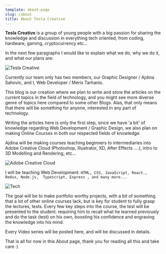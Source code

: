 ```yaml
---
template: about-page
slug: /about
title: About Tesla Creative
---
```

**Tesla Creative** is a group of young people with a big passion for sharing the knowledge and discussion in everything tech oriented, from coding, hardware, gaming, cryptocurrency etc... 

In the next few paragraphs I would like to explain what we do, why we do it, and what our plans are:

![Tesla Creative](/assets/monogram-tc-logo-design-by-greenlines-studios.jpg "Tesla Creative")

Currently our team only has two members, our Graphic Designer / Ajdina Sahovic, and I, Web Developer / Meris Tarhanis. 

This blog is our creation where we plan to write and store the articles on the current topics in the field of technology, and you might see more diverse genre of topics here compared to some other Blogs. Alas, that only means that there will be something for anyone, interested in any part of technology. 

Writing the articles here is only the first step, since we have 'a bit' of knowledge regarding Web Development / Graphic Design, we also plan on making Online Courses in both our respected fields of knowledge. 

Ajdina will be making courses teaching beginners to intermediaries into Adobe Creative Cloud (Photoshop, Illustrator, XD, After Effects ....), intro to 3D Modelling and Rendering, etc...

![Adobe Creative Cloud](/assets/2020-04-02_12-16-59-pmcreative-cloud-icons.png "Adobe Creative Cloud")

I will be teaching Web Development: `HTML, CSS, JavaScript, React., Redux, Node.js,  Typescript, Express , and many more...`

![Tech](/assets/tech.png "Tech")

The goal will be to make portfolio worthy projects, with a bit of something that a lot of other online courses lack, but is key for student to fully grasp the lectures, tests. Every few key steps into the course, the test will be presented to the student. requiring him to recall what he learned previously and do the task (test) on his own, boosting his confidence and engraving the knowledge into his mind. 

Every Video series will be posted here, and will be discussed in details.

That is all for now in this About page, thank you for reading all this and take care :)